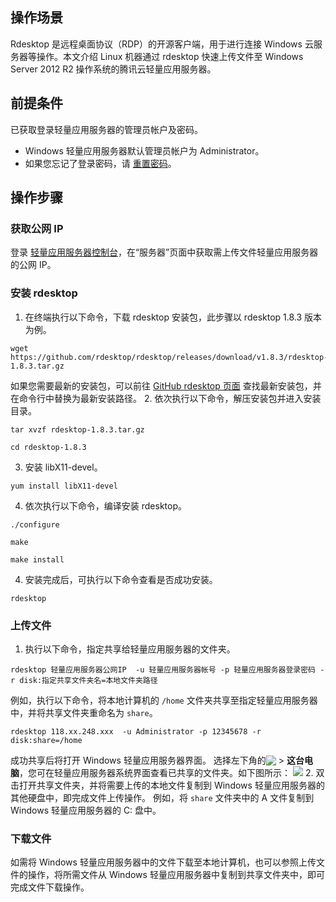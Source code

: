 ## 操作场景
Rdesktop 是远程桌面协议（RDP）的开源客户端，用于进行连接 Windows 云服务器等操作。本文介绍 Linux 机器通过 rdesktop 快速上传文件至 Windows Server 2012 R2 操作系统的腾讯云轻量应用服务器。

## 前提条件
已获取登录轻量应用服务器的管理员帐户及密码。
- Windows 轻量应用服务器默认管理员帐户为 Administrator。
- 如果您忘记了登录密码，请 [重置密码](https://cloud.tencent.com/document/product/1207/44575)。

## 操作步骤
### 获取公网 IP
登录 [轻量应用服务器控制台](https://console.cloud.tencent.com/lighthouse/instance/index)，在“服务器”页面中获取需上传文件轻量应用服务器的公网 IP。

### 安装 rdesktop
1. 在终端执行以下命令，下载 rdesktop 安装包，此步骤以 rdesktop 1.8.3 版本为例。
```shellsession
wget https://github.com/rdesktop/rdesktop/releases/download/v1.8.3/rdesktop-1.8.3.tar.gz
```
如果您需要最新的安装包，可以前往 [GitHub rdesktop 页面](https://github.com/rdesktop/rdesktop/releases) 查找最新安装包，并在命令行中替换为最新安装路径。
2. 依次执行以下命令，解压安装包并进入安装目录。
```shellsession
tar xvzf rdesktop-1.8.3.tar.gz
```
```shellsession
cd rdesktop-1.8.3
```
3. 安装  libX11-devel。
```shellsession
yum install libX11-devel 
```
4. 依次执行以下命令，编译安装 rdesktop。
```shellsession
./configure 
```
```shellsession
make
```
```shellsession
make install
```
4. 安装完成后，可执行以下命令查看是否成功安装。
```shellsession
rdesktop
```

### 上传文件
1. 执行以下命令，指定共享给轻量应用服务器的文件夹。
```shellsession
rdesktop 轻量应用服务器公网IP  -u 轻量应用服务器帐号 -p 轻量应用服务器登录密码 -r disk:指定共享文件夹名=本地文件夹路径
```
例如，执行以下命令，将本地计算机的 `/home` 文件夹共享至指定轻量应用服务器中，并将共享文件夹重命名为 `share`。
```shellsession
rdesktop 118.xx.248.xxx  -u Administrator -p 12345678 -r disk:share=/home
```
成功共享后将打开 Windows 轻量应用服务器界面。
选择左下角的<img src="https://main.qcloudimg.com/raw/87d894e564b7e837d9f478298cf2e292.png" style="margin:-3px 0px"> >  **这台电脑**，您可在轻量应用服务器系统界面查看已共享的文件夹。如下图所示：
![](https://main.qcloudimg.com/raw/85bbb5408d198b3ee2efc52cee86a639.png)
2. 双击打开共享文件夹，并将需要上传的本地文件复制到 Windows 轻量应用服务器的其他硬盘中，即完成文件上传操作。
例如，将 `share` 文件夹中的 A 文件复制到 Windows 轻量应用服务器的 C: 盘中。

### 下载文件
如需将 Windows 轻量应用服务器中的文件下载至本地计算机，也可以参照上传文件的操作，将所需文件从 Windows 轻量应用服务器中复制到共享文件夹中，即可完成文件下载操作。

